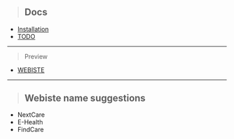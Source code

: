 #

> ## Docs

- [Installation](docs/INSTALLATION.md)
- [TODO](docs/TODO.md)

<hr>

> Preview

- [WEBISTE](https://jazzy-starship-22dd57.netlify.app)

<hr>

> ## Webiste name suggestions

- NextCare
- E-Health
- FindCare
